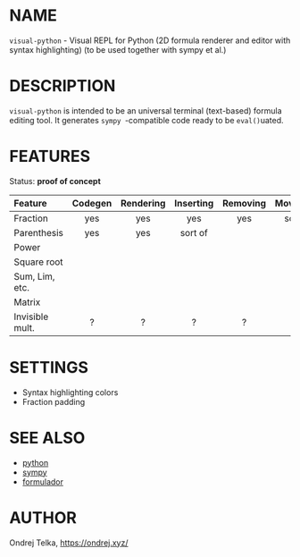 # NAME
`visual-python` - Visual REPL for Python (2D formula renderer and editor with syntax highlighting) (to be used
 together with sympy et al.)



# DESCRIPTION
`visual-python` is intended to be an universal terminal (text-based) formula editing tool. It generates `sympy
`-compatible code ready to be `eval()`uated. 



# FEATURES
Status: **proof of concept**

| Feature        | Codegen | Rendering | Inserting | Removing | Movement |
| :------------- | :-----: | :-------: | :-------: | :------: | :------: |
| Fraction       | yes     | yes       | yes       | yes      | sort of  |
| Parenthesis    | yes     | yes       | sort of   |          | yes      |
| Power          |         |           |           |          |          |
| Square root    |         |           |           |          |          |
| Sum, Lim, etc. |         |           |           |          |          |
| Matrix         |         |           |           |          |          |
| Invisible mult.| ?       | ?         | ?         | ?        | ?        |



# SETTINGS
- Syntax highlighting colors
- Fraction padding



# SEE ALSO
- [python](https://docs.python.org/3/)
- [sympy](https://docs.sympy.org/)
- [formulador](https://github.com/stylewarning/formulador)



# AUTHOR
Ondrej Telka, https://ondrej.xyz/

